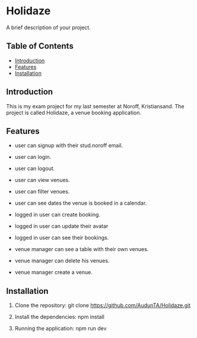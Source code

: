# Holidaze

A brief description of your project.

## Table of Contents

- [Introduction](#introduction)
- [Features](#features)
- [Installation](#installation)

## Introduction

This is my exam project for my last semester at Noroff, Kristiansand. The project is called Holidaze, a venue booking application.

## Features

- user can signup with their stud.noroff email.
- user can login.
- user can logout.
- user can view venues.
- user can filter venues.
- user can see dates the venue is booked in a calendar.

- logged in user can create booking.
- logged in user can update their avatar
- logged in user can see their bookings.

- venue manager can see a table with their own venues.
- venue manager can delete his venues.
- venue manager create a venue.

## Installation

1.  Clone the repository:
    git clone https://github.com/AudunTA/Holidaze.git

2.  Install the dependencies:
    npm install

3.  Running the application:
    npm run dev
